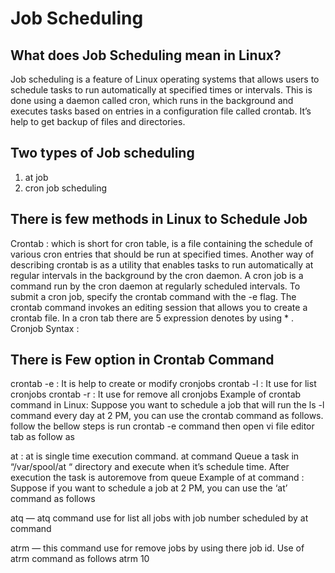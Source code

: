 # Job Scheduling
## What does Job Scheduling mean in Linux?

Job scheduling is a feature of Linux operating systems that allows users to schedule tasks to run automatically at specified times or intervals. This is done using a daemon called cron, which runs in the background and executes tasks based on entries in a configuration file called crontab. It’s help to get backup of files and directories.
## Two types of Job scheduling
1. at job
2. cron job scheduling

## There is few methods in Linux to Schedule Job

Crontab : which is short for cron table, is a file containing the schedule of various cron entries that should be run at specified times. Another way of describing crontab is as a utility that enables tasks to run automatically at regular intervals in the background by the cron daemon. A cron job is a command run by the cron daemon at regularly scheduled intervals. To submit a cron job, specify the crontab command with the -e flag. The crontab command invokes an editing session that allows you to create a crontab file. In a cron tab there are 5 expression denotes by using * .
Cronjob Syntax :

## There is Few option in Crontab Command

crontab -e : It is help to create or modify cronjobs
crontab -l : It use for list cronjobs
crontab -r : It use for remove all cronjobs
Example of crontab command in Linux: Suppose you want to schedule a job that will run the ls -l command every day at 2 PM, you can use the crontab command as follows. follow the bellow steps is run crontab -e command then open vi file editor tab as follow as


at : at is single time execution command. at command Queue a task in “/var/spool/at “ directory and execute when it’s schedule time. After execution the task is autoremove from queue
Example of at command : Suppose if you want to schedule a job at 2 PM, you can use the ‘at’ command as follows

atq — atq command use for list all jobs with job number scheduled by at command

atrm — this command use for remove jobs by using there job id. Use of atrm command as follows
atrm 10